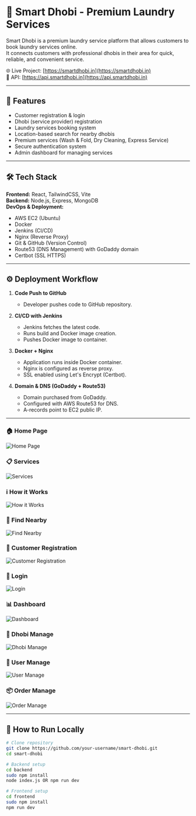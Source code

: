 # 🧺 Smart Dhobi - Premium Laundry Services

Smart Dhobi is a premium laundry service platform that allows customers to book laundry services online.  
It connects customers with professional dhobis in their area for quick, reliable, and convenient service.

🌐 Live Project: [https://smartdhobi.in](https://smartdhobi.in)  
🔗 API: [https://api.smartdhobi.in](https://api.smartdhobi.in)

---

## 🚀 Features
- Customer registration & login  
- Dhobi (service provider) registration  
- Laundry services booking system  
- Location-based search for nearby dhobis  
- Premium services (Wash & Fold, Dry Cleaning, Express Service)  
- Secure authentication system  
- Admin dashboard for managing services  

---

## 🛠️ Tech Stack

**Frontend:** React, TailwindCSS, Vite  
**Backend:** Node.js, Express, MongoDB  
**DevOps & Deployment:**  
- AWS EC2 (Ubuntu)  
- Docker  
- Jenkins (CI/CD)  
- Nginx (Reverse Proxy)  
- Git & GitHub (Version Control)  
- Route53 (DNS Management) with GoDaddy domain  
- Certbot (SSL HTTPS)  

---

## ⚙️ Deployment Workflow

1. **Code Push to GitHub**  
   - Developer pushes code to GitHub repository.

2. **CI/CD with Jenkins**  
   - Jenkins fetches the latest code.  
   - Runs build and Docker image creation.  
   - Pushes Docker image to container.  

3. **Docker + Nginx**  
   - Application runs inside Docker container.  
   - Nginx is configured as reverse proxy.  
   - SSL enabled using Let's Encrypt (Certbot).  

4. **Domain & DNS (GoDaddy + Route53)**  
   - Domain purchased from GoDaddy.  
   - Configured with AWS Route53 for DNS.  
   - A-records point to EC2 public IP.  

---

### 🏠 Home Page
![Home Page](/frontend/src/assets/screenshot-home.png)

### 📋 Services
![Services](/frontend/src/assets/screenshot-services.png)

### ℹ️ How it Works
![How it Works](/frontend/src/assets/screenshot-how-it-works.png)

### 📍 Find Nearby
![Find Nearby](/frontend/src/assets/screenshot-find-nearby.png)

### 👥 Customer Registration
![Customer Registration](/frontend/src/assets/screenshot-customer-registration.png)

### 🔑 Login
![Login](/frontend/src/assets/screenshot-login-page.png)

### 📊 Dashboard
![Dashboard](/frontend/src/assets/screenshot-dashboard.png)

### 🧺 Dhobi Manage
![Dhobi Manage](/frontend/src/assets/screenshot-dhobi-manage.png)

### 👤 User Manage
![User Manage](/frontend/src/assets/screenshot-user-manage.png)

### 📦 Order Manage
![Order Manage](/frontend/src/assets/screenshot-order-manage.png)

---

## 🚀 How to Run Locally

```bash
# Clone repository
git clone https://github.com/your-username/smart-dhobi.git
cd smart-dhobi

# Backend setup
cd backend
sudo npm install
node index.js OR npm run dev

# Frontend setup
cd frontend
sudo npm install
npm run dev


